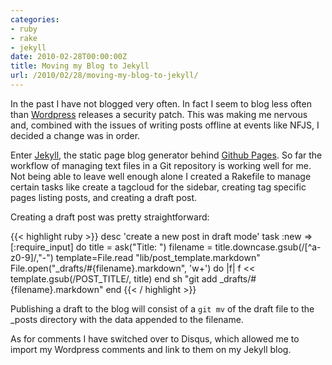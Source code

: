```yaml
---
categories:
- ruby
- rake
- jekyll
date: 2010-02-28T00:00:00Z
title: Moving my Blog to Jekyll
url: /2010/02/28/moving-my-blog-to-jekyll/
---
```


In the past I have not blogged very often. In fact I seem to blog less often than [Wordpress](http://wordpress.org/) releases a security patch. This was making me nervous and, combined with the issues of writing posts offline at events like NFJS, I decided a change was in order.

Enter [Jekyll](http://github.com/mojombo/jekyll), the static page blog generator behind [Github Pages](http://pages.github.com/). So far the workflow of managing text files in a Git repository is working well for me. Not being able to leave well enough alone I created a Rakefile to manage certain tasks like create a tagcloud for the sidebar, creating tag specific pages listing posts, and creating a draft post. 

Creating a draft post was pretty straightforward:

{{< highlight ruby >}}
desc 'create a new post in draft mode'
task :new => [:require_input] do
  title = ask("Title: ")
  filename = title.downcase.gsub(/[^a-z0-9]/,"-")
  template=File.read "lib/post_template.markdown"
  File.open("_drafts/#{filename}.markdown", 'w+') do |f| 
    f << template.gsub(/POST_TITLE/, title)
  end
  sh "git add _drafts/#{filename}.markdown"
end
{{< / highlight >}}

Publishing a draft to the blog will consist of a `git mv` of the draft file to the \_posts directory with the data appended to the filename.

As for comments I have switched over to Disqus, which allowed me to import my Wordpress comments and link to them on my Jekyll blog. 
